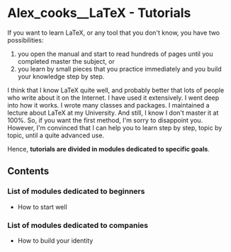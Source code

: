 
Alex_cooks__LaTeX - Tutorials
=============================



If you want to learn LaTeX, or any tool that you don't know, you have two possibilities:
1. you open the manual and start to read hundreds of pages until you completed master the subject, or
2. you learn by small pieces that you practice immediately and you build your knowledge step by step.

I think that I know LaTeX quite well, and probably better that lots of people who write about it on the Internet.
I have used it extensively.
I went deep into how it works.
I wrote many classes and packages.
I maintained a lecture about LaTeX at my University.
And still, I know I don't master it at 100%.
So, if you want the first method, I'm sorry to disappoint you.
However, I'm convinced that I can help you to learn step by step, topic by topic, until a quite advanced use.

Hence, **tutorials are divided in modules dedicated to specific goals**.



Contents
--------


### List of modules dedicated to beginners

- How to start well


### List of modules dedicated to companies

- How to build your identity
